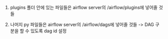 1. plugins 폴더 안에 있는 파일들은 airflow server의 /airflow/plugins에 넣어줄 것들

2. 나머지 py 파일들은 airflow server의 /airflow/dags에 넣어줄 것들
    -> DAG 구분을 할 수 있도록 dag id 설정